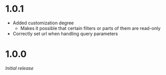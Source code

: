 # 1.0.1
* Added customization degree
  * Makes it possible that certain filters or parts of them are read-only
* Correctly set url when handling query parameters

# 1.0.0
_Initial release_
